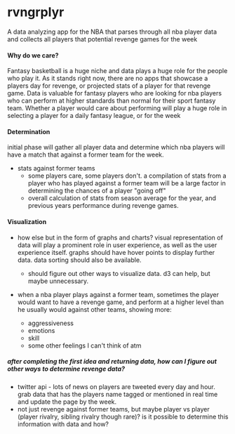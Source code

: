 # rvngrplyr

A data analyzing app for the NBA that parses through all nba player data and collects all players that potential revenge games for the week

#### Why do we care?
Fantasy basketball is a huge niche and data plays a huge role for the people who play it. As it stands right now, there are no apps that showcase a players day for revenge, or projected stats of a player for that revenge game. Data is valuable for fantasy players who are looking for nba players who can perform at higher standards than normal for their sport fantasy team. Whether a player would care about performing will play a huge role in selecting a player for a daily fantasy league, or for the week


#### Determination
initial phase will gather all player data and determine which nba players will have a match that against a former team for the week.
- stats against former teams
    - some players care, some players don't. a compilation of stats from a player who has played against a former team will be a large factor in determining the chances of a player "going off"
    - overall calculation of stats from season average for the year, and previous years performance during revenge games.

#### Visualization
- how else but in the form of graphs and charts? visual representation of data will play a prominent role in user experience, as well as the user experience itself. graphs should have hover points to display further data. data sorting should also be available.
    - should figure out other ways to visualize data. d3 can help, but maybe unnecessary.


- when a nba player plays against a former team, sometimes the player would want to have a revenge game, and perform at a higher level than he usually would against other teams, showing more:
    - aggressiveness
    - emotions
    - skill
    - some other feelings I can't think of atm

##### after completing the first idea and returning data, how can I figure out other ways to determine revenge data?
- twitter api - lots of news on players are tweeted every day and hour. grab data that has the players name tagged or mentioned in real time and update the page by the week.
- not just revenge against former teams, but maybe player vs player (player rivalry, sibling rivalry though rare)? is it possible to determine this information with data and how?

